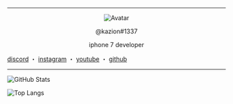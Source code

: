 ------
<p align="center">  
  <img src="https://i.imgur.com/mlv0ioJ.gif" alt="Avatar">
</p>
<p align="center">
    @kazion#1337
<p align="center">
iphone 7 developer
<p align="center">

<a href="https://discord.com/users/763188423208861706">discord</a>
    ・
    <a href="https://www.instagram.com/kazionluvsyou/">instagram</a>
    ・
    <a href="https://www.youtube.com/channel/UC8qf6C2JgE_QDjVw75rVFpQ">youtube</a>
    ・
    <a href="https://github.com/kazion1337">github</a>
</p>

-----

![GitHub Stats](https://github-readme-stats.vercel.app/api?username=kazion1337&show_icons=true&theme=dark)

![Top Langs](https://github-readme-stats.vercel.app/api/top-langs/?username=kazion1337&theme=dark&layout=compact)
